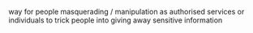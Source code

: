 way for people masquerading / manipulation as authorised services or individuals to trick people into giving away sensitive information